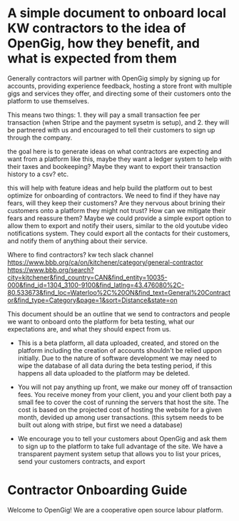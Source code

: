 # A simple document to onboard local KW contractors to the idea of OpenGig, how they benefit, and what is expected from them

Generally contractors will partner with OpenGig simply by signing up for accounts, providing experience feedback, hosting a store front with multiple gigs and services they offer, and directing some of their customers onto the platform to use themselves.

This means two things: 1. they will pay a small transaction fee per transaction (when Stripe and the payment sysetm is setup), and 2. they will be partnered with us and encouraged to tell their customers to sign up through the company.

the goal here is to generate ideas on what contractors are expecting and want from a platform like this, maybe they want a ledger system to help with their taxes and bookeeping? Maybe they want to export their transaction history to a csv? etc.

this will help with feature ideas and help build the platform out to best optimize for onboarding of contractors. We need to find if they have nay fears, will they keep their customers? Are they nervous about brining their customers onto a platform they might not trust? How can we mitigate their fears and reassure them? Maybe we could provide a simple export option to allow them to export and notify their users, similar to the old youtube video notifications system. They could export all the contacts for their customers, and notify them of anything about their service.


Where to find contractors?
kw tech slack channel
https://www.bbb.org/ca/on/kitchener/category/general-contractor
https://www.bbb.org/search?city=kitchener&find_country=CAN&find_entity=10035-000&find_id=1304_3100-9100&find_latlng=43.476080%2C-80.533673&find_loc=Waterloo%2C%20ON&find_text=General%20Contractor&find_type=Category&page=1&sort=Distance&state=on

This document should be an outline that we send to contractors and people we want to onboard onto the platform for beta testing, what our expectations are, and what they should expect from us.

- This is a beta platform, all data uploaded, created, and stored on the platform including the creation of accounts shouldn't be relied uppon initially. Due to the nature of software development we may need to wipe the database of all data during the beta testing period, if this happens all data uploaded to the platform may be deleted.

- You will not pay anything up front, we make our money off of transaction fees. You receive money from your client, you and your client both pay a small fee to cover the cost of running the servers that host the site. The cost is based on the projected cost of hosting the website for a given month, devided up among user transactions. (this sytsem needs to be built out along with stripe, but first we need a database)

- We encourage you to tell your customers about OpenGig and ask them to sign up to the platform to take full advantage of the site. We have a transparent payment system setup that allows you to list your prices, send your customers contracts, and export 

# Contractor Onboarding Guide
Welcome to OpenGig! We are a cooperative open source labour platform. 

